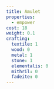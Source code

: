 ```yaml
---
title: Amulet
properties:
  - empower
cost: 18
weight: 0.1
crafting:
  textile: 1
  wood: 0
  metal: 1
  stone: 1
  elementalis: 0
  mithril: 0
  fadeite: 0
---
```


